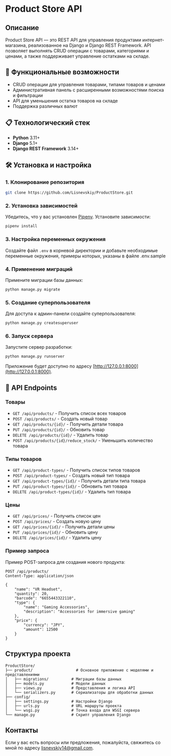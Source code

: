# Product Store API

## Описание

Product Store API — это REST API для управления продуктами интернет-магазина, реализованное на Django и Django REST Framework. API позволяет выполнять CRUD операции с товарами, категориями и ценами, а также поддерживает управление остатками на складе. 

## 🚀 Функциональные возможности

- CRUD операции для управления товарами, типами товаров и ценами
- Административная панель с расширенными возможностями поиска и фильтрации
- API для уменьшения остатка товаров на складе
- Поддержка различных валют

## 📋 Технологический стек

- **Python** 3.11+
- **Django** 5.1+
- **Django REST Framework** 3.14+

## 🛠 Установка и настройка

### 1. Клонирование репозитория

```bash
git clone https://github.com/Lisnevskiy/ProductStore.git
```

### 2. Установка зависимостей

Убедитесь, что у вас установлен [Pipenv](https://pipenv.pypa.io/en/latest/). Установите зависимости:

```bash
pipenv install
```

### 3. Настройка переменных окружения

Создайте файл `.env` в корневой директории и добавьте необходимые переменные окружения, примеры которых, указаны в файле .env.sample

### 4. Применение миграций

Примените миграции базы данных:

```bash
python manage.py migrate
```

### 5. Создание суперпользователя

Для доступа к админ-панели создайте суперпользователя:

```bash
python manage.py createsuperuser
```

### 6. Запуск сервера

Запустите сервер разработки:

```bash
python manage.py runserver
```

Приложение будет доступно по адресу [http://127.0.0.1:8000](http://127.0.0.1:8000).

## 🔄 API Endpoints

### Товары
- `GET /api/products/` - Получить список всех товаров
- `POST /api/products/` - Создать новый товар
- `GET /api/products/{id}/` - Получить детали товара
- `PUT /api/products/{id}/` - Обновить товар
- `DELETE /api/products/{id}/` - Удалить товар
- `POST /api/products/{id}/reduce_stock/` - Уменьшить количество товара

### Типы товаров
- `GET /api/product-types/` - Получить список типов товаров
- `POST /api/product-types/` - Создать новый тип товара
- `GET /api/product-types/{id}/` - Получить детали типа товара
- `PUT /api/product-types/{id}/` - Обновить тип товара
- `DELETE /api/product-types/{id}/` - Удалить тип товара

### Цены
- `GET /api/prices/` - Получить список цен
- `POST /api/prices/` - Создать новую цену
- `GET /api/prices/{id}/` - Получить детали цены
- `PUT /api/prices/{id}/` - Обновить цену
- `DELETE /api/prices/{id}/` - Удалить цену

### Пример запроса

Пример POST-запроса для создания нового продукта:

```http
POST /api/products/
Content-Type: application/json

{
    "name": "VR Headset",
    "quantity": 20,
    "barcode": "6655443322110",
    "type": {
        "name": "Gaming Accessories",
        "description": "Accessories for immersive gaming"
    },
    "price": {
        "currency": "JPY",
        "amount": 12500
    }
}
```

## Структура проекта

```plaintext
ProductStore/
├── product/                   # Основное приложение с моделями и представлениями
│   ├── migrations/          # Миграции базы данных
│   ├── models.py            # Модели данных
│   ├── views.py             # Представления и логика API
│   └── serializers.py       # Сериализаторы для обработки данных
├── config/
│   ├── settings.py          # Настройки Django
│   ├── urls.py              # URL маршруты проекта
│   └── wsgi.py              # Точка входа для WSGI сервера
└── manage.py                # Скрипт управления Django
```

## Контакты

Если у вас есть вопросы или предложения, пожалуйста, свяжитесь со мной по адресу [lisnevskiy14@gmail.com](mailto:lisnevskiy14@gmail.com).